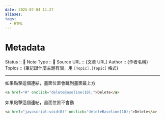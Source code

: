 ```yaml
---
date: 2025-07-04 11:27
aliases: 
tags:
  - HTML
---
```

# Metadata
Status :: 🌱
Note Type :: 📰
Source URL :: {文章 URL}
Author :: {作者名稱}
Topics :: {筆記跟什麼主題有關，用 `[Topic],[Topic]` 格式}

---

如果點擊這個連結，畫面位置會跳到畫面最上方
```html
<a href="#" onclick="deleteBaseline(10);">Delete</a>
```

如果點擊這個連結，畫面位置不會動
```html
<a href="javascript:void(0)" onclick="deleteBaseline(10);">Delete</a>
```